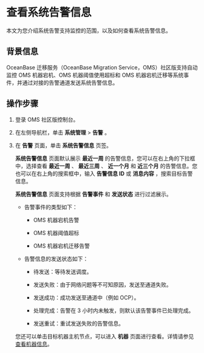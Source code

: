 查看系统告警信息 
=============================

本文为您介绍系统告警支持监控的范围，以及如何查看系统告警信息。

背景信息 
-------------------------

OceanBase 迁移服务（OceanBase Migration Service，OMS）社区版支持自动监控 OMS 机器宕机、OMS 机器阈值使用超标和 OMS 机器宕机迁移等系统事件，并通过对接的告警通道发送系统告警信息。

操作步骤 
-------------------------

1. 登录 OMS 社区版控制台。

   

2. 在左侧导航栏，单击 **系统管理** \> **告警** 。

   

3. 在 **告警** 页面，单击 **系统告警信息** 页签。 

   **系统告警信息** 页面默认展示 **最近一周** 的告警信息，您可以在右上角的下拉框中，选择查看 **最近一周** 、 **最近三周** 、 **近一个月** 和 **近三个月** 的告警信息。您也可以在右上角的搜索框中，输入 **告警信息 ID** 或 **消息内容** ，搜索目标告警信息。

   **系统告警信息** 页面支持根据 **告警事件** 和 **发送状态** 进行过滤展示。
   * 告警事件的类型如下：

     * OMS 机器宕机告警

       
     
     * OMS 机器阈值超标

       
     
     * OMS 机器宕机迁移告警

       
     

     
   
   * 告警信息的发送状态如下：

     * 待发送：等待发送调度。

       
     
     * 发送失败：由于网络问题等不可知原因，发送至通道失败。

       
     
     * 发送成功：成功发送至通道中（例如 OCP）。

       
     
     * 处理完成：告警在 3 小时内未触发，则默认该告警事件已处理完成。

       
     
     * 发送重试：重试发送失败的告警信息。

       
     

     
   

   

   您还可以单击目标机器主机节点，可以进入 **机器** 页面进行查看。详情请参见 [查看机器信息](/zh-CN/7.maintenance-monitoring/2.machine/1.view-server-information.md)。
   



